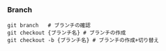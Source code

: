 ### Branch

```
git branch   # ブランチの確認
git checkout {ブランチ名} # ブランチの作成
git checkout -b {ブランチ名} # ブランチの作成+切り替え
```